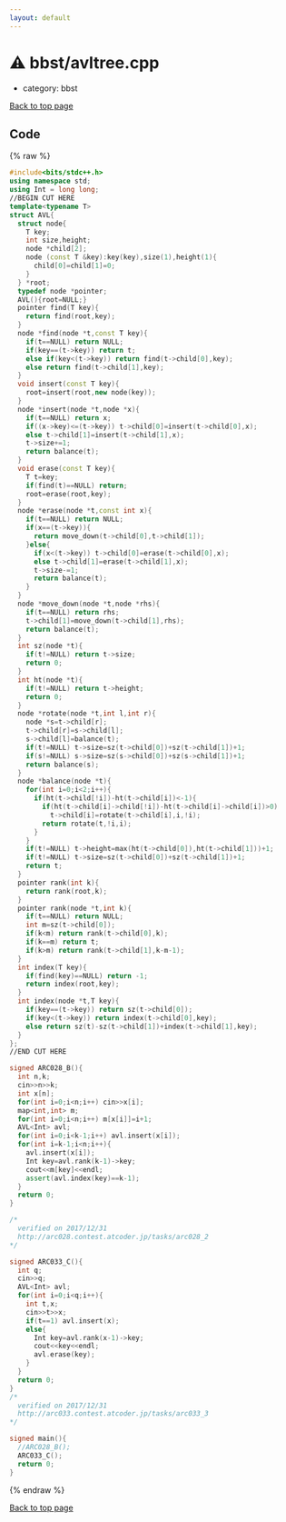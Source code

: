 ```yaml
---
layout: default
---
```


<!-- mathjax config similar to math.stackexchange -->
<script type="text/javascript" async
  src="https://cdnjs.cloudflare.com/ajax/libs/mathjax/2.7.5/MathJax.js?config=TeX-MML-AM_CHTML">
</script>
<script type="text/x-mathjax-config">
  MathJax.Hub.Config({
    TeX: { equationNumbers: { autoNumber: "AMS" }},
    tex2jax: {
      inlineMath: [ ['$','$'] ],
      processEscapes: true
    },
    "HTML-CSS": { matchFontHeight: false },
    displayAlign: "left",
    displayIndent: "2em"
  });
</script>

<script type="text/javascript" src="https://cdnjs.cloudflare.com/ajax/libs/jquery/3.4.1/jquery.min.js"></script>
<script src="https://cdn.jsdelivr.net/npm/jquery-balloon-js@1.1.2/jquery.balloon.min.js" integrity="sha256-ZEYs9VrgAeNuPvs15E39OsyOJaIkXEEt10fzxJ20+2I=" crossorigin="anonymous"></script>
<script type="text/javascript" src="../../assets/js/copy-button.js"></script>
<link rel="stylesheet" href="../../assets/css/copy-button.css" />


# :warning: bbst/avltree.cpp
* category: bbst


<a href="../../index.html">Back to top page</a>



## Code
{% raw %}
```cpp
#include<bits/stdc++.h>
using namespace std;
using Int = long long;
//BEGIN CUT HERE
template<typename T>
struct AVL{
  struct node{
    T key;
    int size,height;
    node *child[2];
    node (const T &key):key(key),size(1),height(1){
      child[0]=child[1]=0;
    }
  } *root;
  typedef node *pointer;
  AVL(){root=NULL;}
  pointer find(T key){
    return find(root,key);
  }
  node *find(node *t,const T key){
    if(t==NULL) return NULL;
    if(key==(t->key)) return t;
    else if(key<(t->key)) return find(t->child[0],key);
    else return find(t->child[1],key);
  }
  void insert(const T key){
    root=insert(root,new node(key));
  }
  node *insert(node *t,node *x){
    if(t==NULL) return x;
    if((x->key)<=(t->key)) t->child[0]=insert(t->child[0],x);
    else t->child[1]=insert(t->child[1],x);
    t->size+=1;
    return balance(t);
  }
  void erase(const T key){
    T t=key;
    if(find(t)==NULL) return;
    root=erase(root,key);
  }
  node *erase(node *t,const int x){
    if(t==NULL) return NULL;
    if(x==(t->key)){
      return move_down(t->child[0],t->child[1]);
    }else{
      if(x<(t->key)) t->child[0]=erase(t->child[0],x);
      else t->child[1]=erase(t->child[1],x);
      t->size-=1;
      return balance(t);
    }
  }
  node *move_down(node *t,node *rhs){
    if(t==NULL) return rhs;
    t->child[1]=move_down(t->child[1],rhs);
    return balance(t);
  }
  int sz(node *t){
    if(t!=NULL) return t->size;
    return 0;
  }
  int ht(node *t){
    if(t!=NULL) return t->height;
    return 0;
  }
  node *rotate(node *t,int l,int r){
    node *s=t->child[r];
    t->child[r]=s->child[l];
    s->child[l]=balance(t);
    if(t!=NULL) t->size=sz(t->child[0])+sz(t->child[1])+1;
    if(s!=NULL) s->size=sz(s->child[0])+sz(s->child[1])+1;
    return balance(s);
  }
  node *balance(node *t){
    for(int i=0;i<2;i++){
      if(ht(t->child[!i])-ht(t->child[i])<-1){
        if(ht(t->child[i]->child[!i])-ht(t->child[i]->child[i])>0)
          t->child[i]=rotate(t->child[i],i,!i);
        return rotate(t,!i,i);
      }
    }
    if(t!=NULL) t->height=max(ht(t->child[0]),ht(t->child[1]))+1;
    if(t!=NULL) t->size=sz(t->child[0])+sz(t->child[1])+1;
    return t;
  }
  pointer rank(int k){
    return rank(root,k);
  }
  pointer rank(node *t,int k){
    if(t==NULL) return NULL;
    int m=sz(t->child[0]);
    if(k<m) return rank(t->child[0],k);
    if(k==m) return t;
    if(k>m) return rank(t->child[1],k-m-1);
  }
  int index(T key){
    if(find(key)==NULL) return -1;
    return index(root,key);
  }
  int index(node *t,T key){
    if(key==(t->key)) return sz(t->child[0]);
    if(key<(t->key)) return index(t->child[0],key);
    else return sz(t)-sz(t->child[1])+index(t->child[1],key);
  }
};
//END CUT HERE

signed ARC028_B(){
  int n,k;
  cin>>n>>k;
  int x[n];
  for(int i=0;i<n;i++) cin>>x[i];
  map<int,int> m;
  for(int i=0;i<n;i++) m[x[i]]=i+1;
  AVL<Int> avl;
  for(int i=0;i<k-1;i++) avl.insert(x[i]);
  for(int i=k-1;i<n;i++){
    avl.insert(x[i]);
    Int key=avl.rank(k-1)->key;
    cout<<m[key]<<endl;
    assert(avl.index(key)==k-1);
  }
  return 0;
}

/*
  verified on 2017/12/31
  http://arc028.contest.atcoder.jp/tasks/arc028_2
*/

signed ARC033_C(){
  int q;
  cin>>q;
  AVL<Int> avl;
  for(int i=0;i<q;i++){
    int t,x;
    cin>>t>>x;
    if(t==1) avl.insert(x);
    else{
      Int key=avl.rank(x-1)->key;
      cout<<key<<endl;
      avl.erase(key);
    }
  }
  return 0;
}
/*
  verified on 2017/12/31
  http://arc033.contest.atcoder.jp/tasks/arc033_3
*/

signed main(){
  //ARC028_B();
  ARC033_C();
  return 0;
}

```
{% endraw %}

<a href="../../index.html">Back to top page</a>

